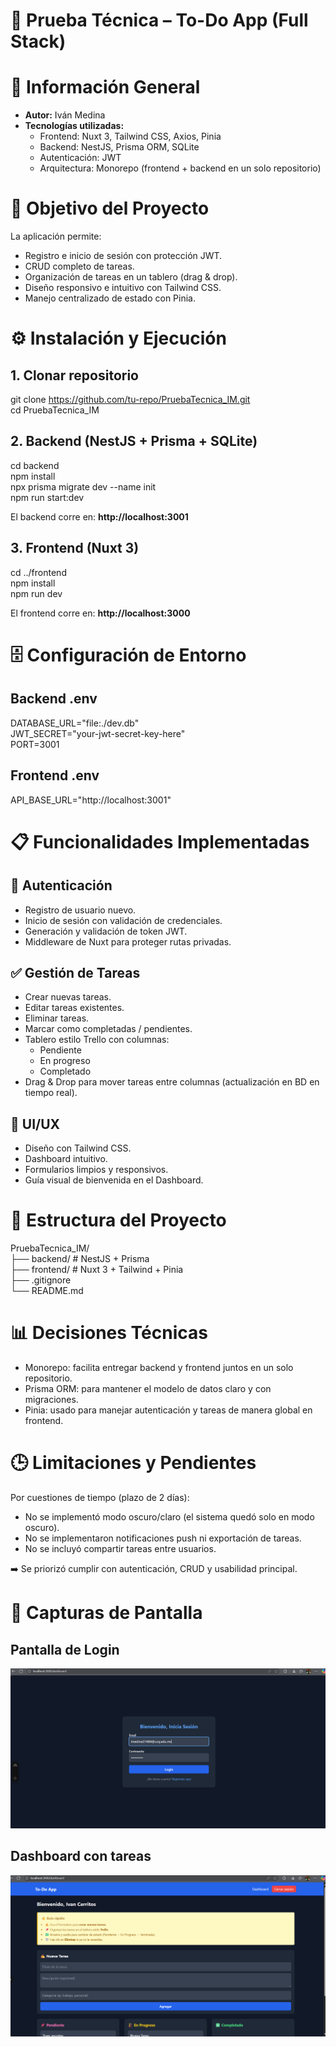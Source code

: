 # 📝 Prueba Técnica – To-Do App (Full Stack)

# 📌 Información General
- **Autor:** Iván Medina  
- **Tecnologías utilizadas:**  
  - Frontend: Nuxt 3, Tailwind CSS, Axios, Pinia  
  - Backend: NestJS, Prisma ORM, SQLite  
  - Autenticación: JWT  
  - Arquitectura: Monorepo (frontend + backend en un solo repositorio)

# 🚀 Objetivo del Proyecto
La aplicación permite:  
- Registro e inicio de sesión con protección JWT.  
- CRUD completo de tareas.  
- Organización de tareas en un tablero (drag & drop).  
- Diseño responsivo e intuitivo con Tailwind CSS.  
- Manejo centralizado de estado con Pinia.  

# ⚙️ Instalación y Ejecución

## 1. Clonar repositorio
git clone https://github.com/tu-repo/PruebaTecnica_IM.git  
cd PruebaTecnica_IM  

## 2. Backend (NestJS + Prisma + SQLite)
cd backend  
npm install  
npx prisma migrate dev --name init  
npm run start:dev  

El backend corre en: **http://localhost:3001**

## 3. Frontend (Nuxt 3)
cd ../frontend  
npm install  
npm run dev  

El frontend corre en: **http://localhost:3000**

# 🗄️ Configuración de Entorno

## Backend .env
DATABASE_URL="file:./dev.db"  
JWT_SECRET="your-jwt-secret-key-here"  
PORT=3001  

## Frontend .env
API_BASE_URL="http://localhost:3001"  

# 📋 Funcionalidades Implementadas

## 🔐 Autenticación
- Registro de usuario nuevo.  
- Inicio de sesión con validación de credenciales.  
- Generación y validación de token JWT.  
- Middleware de Nuxt para proteger rutas privadas.  

## ✅ Gestión de Tareas
- Crear nuevas tareas.  
- Editar tareas existentes.  
- Eliminar tareas.  
- Marcar como completadas / pendientes.  
- Tablero estilo Trello con columnas:  
  - Pendiente  
  - En progreso  
  - Completado  
- Drag & Drop para mover tareas entre columnas (actualización en BD en tiempo real).  

## 🎨 UI/UX
- Diseño con Tailwind CSS.  
- Dashboard intuitivo.  
- Formularios limpios y responsivos.  
- Guía visual de bienvenida en el Dashboard.  

# 📂 Estructura del Proyecto
PruebaTecnica_IM/  
├── backend/         # NestJS + Prisma  
├── frontend/        # Nuxt 3 + Tailwind + Pinia   
├── .gitignore  
└── README.md  

# 📊 Decisiones Técnicas
- Monorepo: facilita entregar backend y frontend juntos en un solo repositorio.    
- Prisma ORM: para mantener el modelo de datos claro y con migraciones.  
- Pinia: usado para manejar autenticación y tareas de manera global en frontend.  
 

# 🕒 Limitaciones y Pendientes
Por cuestiones de tiempo (plazo de 2 días):  
- No se implementó modo oscuro/claro (el sistema quedó solo en modo oscuro).  
- No se implementaron notificaciones push ni exportación de tareas.  
- No se incluyó compartir tareas entre usuarios.  

➡️ Se priorizó cumplir con autenticación, CRUD y usabilidad principal. 

# 📸 Capturas de Pantalla

## Pantalla de Login
![Login](./ScreenShots/login.png)

## Dashboard con tareas
![Dashboard](./ScreenShots/dashboard.png)
